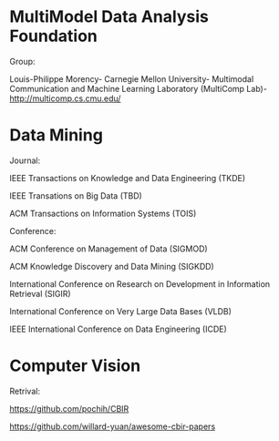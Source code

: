 # MultiModel Data Analysis Foundation

Group:

Louis-Philippe Morency-
Carnegie Mellon University-
Multimodal Communication and Machine Learning Laboratory (MultiComp Lab)-
http://multicomp.cs.cmu.edu/

# Data Mining

Journal:

IEEE Transactions on Knowledge and Data Engineering (TKDE)

IEEE Transations on Big Data (TBD)

ACM Transactions on Information Systems (TOIS)

Conference:

ACM Conference on Management of Data (SIGMOD)

ACM Knowledge Discovery and Data Mining (SIGKDD)

International Conference on Research on Development in Information Retrieval (SIGIR)

International Conference on Very Large Data Bases (VLDB)

IEEE International Conference on Data Engineering (ICDE)

# Computer Vision

Retrival:

https://github.com/pochih/CBIR

https://github.com/willard-yuan/awesome-cbir-papers



